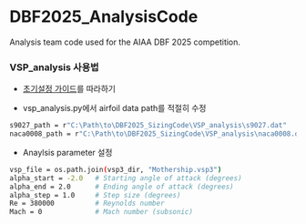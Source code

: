 # DBF2025_AnalysisCode

Analysis team code used for the AIAA DBF 2025 competition.

### VSP_analysis 사용법

* [초기설정 가이드](https://www.notion.so/Setup-Guide-e91707f7552e4c849eb1648c549a9c9c)를 따라하기

* vsp_analysis.py에서 airfoil data path를 적절히 수정

```bash
s9027_path = r"C:\Path\to\DBF2025_SizingCode\VSP_analysis\s9027.dat"
naca0008_path = r"C:\Path\to\DBF2025_SizingCode\VSP_analysis\naca0008.dat"
```

* Anaylsis parameter 설정

```bash
vsp_file = os.path.join(vsp3_dir, "Mothership.vsp3")
alpha_start = -2.0   # Starting angle of attack (degrees)
alpha_end = 2.0      # Ending angle of attack (degrees)
alpha_step = 1.0     # Step size (degrees)
Re = 380000          # Reynolds number
Mach = 0             # Mach number (subsonic)
```